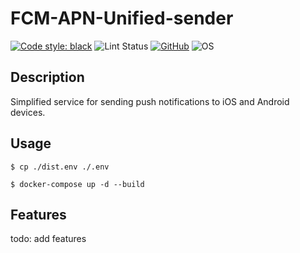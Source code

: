 # FCM-APN-Unified-sender
[![Code style: black](https://img.shields.io/badge/code%20style-black-000000.svg)](https://github.com/psf/black)
![Lint Status](https://github.com/DightMerc/FCM-APN-Unified-sender/actions/workflows/black.yml/badge.svg)
[![GitHub](https://img.shields.io/badge/license-GPL-blue)](https://github.com/DightMerc/FCM-APN-Unified-sender/blob/main/LICENSE)
![OS](https://img.shields.io/badge/platform-Linux%20%7C%20WSL2.0%20%7C%20Windows%20%7C%20macOS-lightgrey)


## Description

Simplified service for sending push notifications to iOS and Android devices.

## Usage

    $ cp ./dist.env ./.env

    $ docker-compose up -d --build

## Features

todo: add features